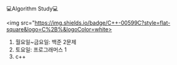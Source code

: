 💻Algorithm Study💻

<img src="https://img.shields.io/badge/C++-00599C?style=flat-square&logo=C%2B%&logoColor=white>


1) 월요일~금요일: 백준 2문제
2) 토요일: 프로그래머스 1
3) c++
